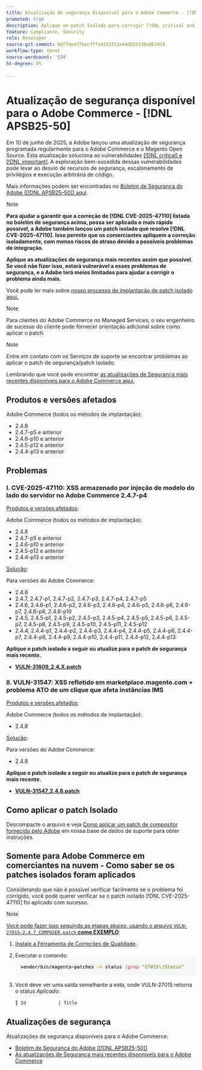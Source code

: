 ```yaml
---
title: Atualização de segurança disponível para o Adobe Commerce - [!DNL APSB25-50]
promoted: true
description: Aplique um patch Isolado para corrigir [!DNL critical and important vulnerabilities] o Adobe Commerce 2.4.8, 2.4.7-p5, 2.4.6-p10, 2.4.5-p12, 2.4.4-p13 e versões anteriores.
feature: Compliance, Security
role: Developer
source-git-commit: 9df7dee77bec7ffe4323f21e44d555338a0b1934
workflow-type: tm+mt
source-wordcount: '534'
ht-degree: 0%

---
```


# Atualização de segurança disponível para o Adobe Commerce - [!DNL APSB25-50]

Em 10 de junho de 2025, a Adobe lançou uma atualização de segurança programada regularmente para o Adobe Commerce e o Magento Open Source. Esta atualização soluciona as vulnerabilidades [[!DNL critical] e [!DNL important]](https://helpx.adobe.com/br/security/severity-ratings.html). A exploração bem-sucedida dessas vulnerabilidades pode levar ao desvio de recursos de segurança, escalonamento de privilégios e execução arbitrária de código.

Mais informações podem ser encontradas no [Boletim de Segurança do Adobe ([!DNL APSB25-50]) aqui](https://helpx.adobe.com/security/products/magento/apsb25-50.html).

>[!NOTE]
>
>**Para ajudar a garantir que a correção de [!DNL CVE-2025-47110] listada no boletim de segurança acima, possa ser aplicada o mais rápido possível, a Adobe também lançou um patch isolado que resolve [!DNL CVE-2025-47110]. Isso permite que os comerciantes apliquem a correção isoladamente, com menos riscos de atraso devido a possíveis problemas de integração.**

**Aplique as atualizações de segurança mais recentes assim que possível. Se você não fizer isso, estará vulnerável a esses problemas de segurança, e a Adobe terá meios limitados para ajudar a corrigir o problema ainda mais.**

Você pode ler mais sobre [nosso processo de implantação de patch isolado aqui.](https://business.adobe.com/blog/introducing-enhanced-security-patch-deployment-and-communications-in-adobe-commerce)

>[!NOTE]
>
>Para clientes do Adobe Commerce no Managed Services, o seu engenheiro de sucesso do cliente pode fornecer orientação adicional sobre como aplicar o patch.

>[!NOTE]
>
>Entre em contato com os Serviços de suporte se encontrar problemas ao aplicar o patch de segurança/patch isolado.

Lembrando que você pode encontrar [as atualizações de Segurança mais recentes disponíveis para o Adobe Commerce aqui.](https://helpx.adobe.com/br/security/products/magento.html)

## Produtos e versões afetados

Adobe Commerce (todos os métodos de implantação):

* 2.4.8
* 2.4.7-p5 e anterior
* 2.4.6-p10 e anterior
* 2.4.5-p12 e anterior
* 2.4.4-p13 e anterior

## Problemas

### I. CVE-2025-47110: XSS armazenado por injeção de modelo do lado do servidor no Adobe Commerce 2.4.7-p4

<u>Produtos e versões afetados</u>:

Adobe Commerce (todos os métodos de implantação):

* 2.4.8
* 2.4.7-p5 e anterior
* 2.4.6-p10 e anterior
* 2.4.5-p12 e anterior
* 2.4.4-p13 e anterior

<u>Solução</u>:

Para versões do Adobe Commerce:

* 2.4.8
* 2.4.7, 2.4.7-p1, 2.4.7-p2, 2.4.7-p3, 2.4.7-p4, 2.4.7-p5
* 2.4.6, 2.4.6-p1, 2.4.6-p2, 2.4.6-p3, 2.4.6-p4, 2.4.6-p5, 2.4.6-p6, 2.4.6-p7, 2.4.6-p8, 2.4.6-p10
* 2.4.5, 2.4.5-p1, 2.4.5-p2, 2.4.5-p3, 2.4.5-p4, 2.4.5-p5, 2.4.5-p6, 2.4.5-p7, 2.4.5-p8, 2.4.5-p9, 2.4.5-p10, 2.4.5-p11, 2.4.5-p12
* 2.4.4, 2.4.4-p1, 2.4.4-p2, 2.4.4-p3, 2.4.4-p4, 2.4.4-p5, 2.4.4-p6, 2.4.4-p7, 2.4.4-p8, 2.4.4-p9, 2.4.4-p10, 2.4.4-p11, 2.4.4-p12, 2.4.4-p13

**Aplique o patch isolado a seguir ou atualize para o patch de segurança mais recente.**

* **[VULN-31609_2.4.X.patch](assets/VULN-31609_2.4.X_patch.zip)**

### II. VULN-31547: XSS refletido em marketplace.magento.com + problema ATO de um clique que afeta instâncias IMS

<u>Produtos e versões afetados</u>:

Adobe Commerce (todos os métodos de implantação):

* 2.4.8

<u>Solução</u>:

Para versões do Adobe Commerce:

* 2.4.8

**Aplique o patch isolado a seguir ou atualize para o patch de segurança mais recente.**

* **[VULN-31547_2.4.8.patch](assets/VULN-31547_2.4.8_patch.zip)**

## Como aplicar o patch Isolado

Descompacte o arquivo e veja [Como aplicar um patch de compositor fornecido pelo Adobe](https://experienceleague.adobe.com/docs/commerce-knowledge-base/kb/how-to/how-to-apply-a-composer-patch-provided-by-magento.html?lang=pt-BR) em nossa base de dados de suporte para obter instruções.

## Somente para Adobe Commerce em comerciantes na nuvem - Como saber se os patches isolados foram aplicados

Considerando que não é possível verificar facilmente se o problema foi corrigido, você pode querer verificar se o patch isolado [!DNL CVE-2025-47110] foi aplicado com sucesso.

>[!NOTE]
>
><u>Você pode fazer isso seguindo as etapas abaixo, usando o arquivo `VULN-27015-2.4.7_COMPOSER.patch` **como EXEMPLO**</u>:

1. [Instale a Ferramenta de Correções de Qualidade](https://experienceleague.adobe.com/docs/commerce-operations/tools/quality-patches-tool/usage.html?lang=pt-BR).
1. Executar o comando:<br>
   ![cve-2024-34102-tell-if-patch-plied-code](assets/cve-2024-34102-tell-if-patch-applied-code.png)
1. Você deve ver uma saída semelhante a esta, onde VULN-27015 retorna o status *Aplicado*:

   ```bash
   ║ Id            │ Title                                                        │ Category        │ Origin                 │ Status      │ Details                                          ║ ║ N/A           │ ../m2-hotfixes/VULN-27015-2.4.7_COMPOSER_patch.patch      │ Other           │ Local                  │ Applied     │ Patch type: Custom                                
   ```

<!-- For Step 2:
     ```bash
    vendor/bin/magento-patches -n status |grep "27015\|Status"
     ```
-->

## Atualizações de segurança

Atualizações de segurança disponíveis para o Adobe Commerce:

* [Boletim de Segurança do Adobe ([!DNL APSB25-50])](https://helpx.adobe.com/security/products/magento/apsb25-50.html)
* [As atualizações de Segurança mais recentes disponíveis para o Adobe Commerce](https://helpx.adobe.com/br/security/products/magento.html)
